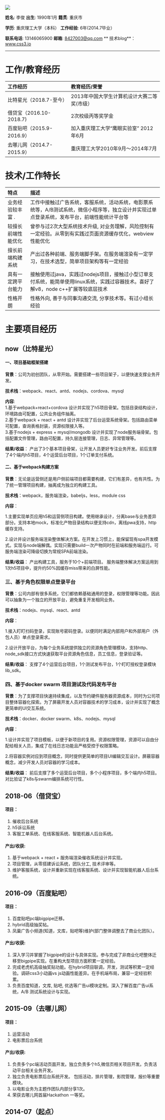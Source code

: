 ![](https://www.css3.io/assets/me.jpg)

**姓名**: 李俊         **出生**: 1990年1月         **籍贯**: 重庆市

**学历**: 重庆理工大学（本科） **工作经验**: 6年\(2014.7毕业）

**联系电话**: 13146065900        **邮箱**: 8427003@qq.com **    技术blog**：www.css3.io

---

# 工作/教育经历

| 工作经历 | 教育经历/荣誉 |
| :--- | :--- |
| 比特星光（2018.7-至今） | 2013年中国大学生计算机设计大赛二等奖\(市级） |
| 借贷宝（2016.10-2018.7\) | 2次校级丙等奖学金 |
| 百度贴吧（2015.9-2016.9） |  加入重庆理工大学“鹰眼实验室”  2012年6月|
| 去哪儿网（2014.7-2015.9） | 重庆理工大学2010年9月～2014年7月|


# 技术/工作特长

| 特点 | 描述 |
| :--- | :--- |
| 业务经验较丰富                                                                            . | 工作中接触过广告系统，客服系统，活动系统，电影票系统等，A/B测试系统，微信小程序等，独立设计并实现过单点登录系统，发布平台，前端性能统计平台等 |
| 较擅长前端性能优化 | 曾参与过2次大型系统技术升级, 对业务理解，风险控制有一定经验。从零到有实践过页面资源缓存优化，webview性能优化 |
| 擅长前端构建系统 | 产出过各种前端、服务端脚手架。在服务端渲染有一定学习，在技术选型，简单项目架构等有一定经验 |
| 具有一定跨平台能力 | 接触使用过java，实践过nodejs项目，接触过小型订单支付系统，能简单使用linux系统，实践过容器技术。喜好了解v8，node c++扩展等较底层技术 |
| 性格开朗 | 性格外向, 善于与同事沟通交流, 分享技术等。有过小组长经验 |



# 主要项目经历

<!-- timeline -->
## now（比特星光）


#### 一、项目基础框架搭建

**背景**：公司为初创团队，从零开始。需要搭建一些项目架子，以便快速支撑业务开发。

**技术栈**：webpack、react、antd、nodejs、cordova、mysql

**内容**:  
    1.基于webpack+react+cordova 设计并实现了h5项目骨架。包括目录结构设计，环境路由可配置，公共业务组件抽离。  
    2.基于webpack + react + antd 设计并实现了后台运营系统骨架。包括路由菜单可配置，查询表格封装，资源权限接入等。  
    3.基于nodejs + express + mysql/mongodb 设计并实现了node服务端骨架。包括配置文件管理，路由可配置，持久层连接管理，日志、异常管理等。

**结果/收益**：
    产出了3个基本项目骨架，让开发人员更好专注业务开发。前后支撑了4个端内h5项目，4个运营后台项目，1个订单支付系统。

#### 二、基于webpack构建方案

**背景**：无论是运营侧还是用户侧前端项目都需要构建，它们有差异，也有共性。为了统一管理项目构建，抽离成为独立的构建工具。

**技术栈**：webpack，服务端渲染，babeljs，less，module css

**内容**：
    
   1.主要实现单页应用h5和运营侧项目构建。使用继承设计，分离base与业务差异部分。支持本地mock，标准化产物目录结构以便支持cdn，离线pwa支持，http缓存支持。
    
   2.设计并设计服务端渲染整体解决方案。在开发上习惯上，能保留现有spa开发模式。实现与node端解偶。实现只需要build一次产物同时在前端和服务端运行。可服务端渲染可降级切换为常规SPA前端渲染。

**结果/收益**：
    产出构建工具，服务于10个+前端项目。 
    服务端整体解决方案运用到1次h5项目中，提升约50%因缓存miss带来的白屏性能。
      

### 三、基于角色权限单点登录平台
**背景**：公司内部有很多系统，它们都依赖基础通用的登录，权限管理等功能。因此可以抽象为一个独立的开放平台，避免重复开发相同业务。

**技术栈**：nodejs、mysql、react、antd

**内容**：
  
   1.接入盯盯扫码登录，实现账号密码登录。以便同时满足内部用户和外部用户（外包人员）单点登录需求。

   2.设计开放平台，为每个业务系统提供独立的资源角色管理模块，支持http、node_sdk接口方式快速获取平台资源角色信息，员工信息，登录验证等。
    
**结果/收益**：
    支撑了4个运营后台项目，1个测试发布平台，1个盯盯授权登录模块lib_sdk。

### 四、基于docker swarm 项目测试及代码发布平台

**背景**：为了支撑项目快速持续集成，以及节约硬件服务器资源成本，同时为公司项目整体容器化探索。为了屏蔽开发人员对容器技术的学习成本，设计并实现了概念更简单的UI交互系统。

**技术栈**：docker、docker swarm、k8s、nodejs、mysql

**内容**：
    
   1.设计并实现了项目模板，以便于新项目的复用。资源权限管理，资源可以自由分配给相关人员，集成了在线日志功能且严格受控于权限策略。
    
   2.将容器实例对应到项目概念，同时提供更简单的项目UI编辑交互设计。屏蔽容器概念，减少开发人员对容器的学习成本。

**结果/收益**：
    前后支撑了多个运营后台项目，多个小程序项目，多个端内h5项目。对比验证了k8s与swarm编排系统可行性。
    
<!-- /timeline -->

<!-- timeline -->
## 2018-06（借贷宝）

#### 项目：

1. 催收后台系统 
2. h5诉讼系统 
3. 客服工单系统、在线客服系统、智能机器人后台系统。

#### 产出/收获:

1. 基于webpack + react + 服务端渲染催收系统设计并实现。
2. 项目管理，从零搭建诉讼系统，团队分工, 技术评审等。
3. 维护客服系统，设计并重新实现在线客服系统、设计并实现智能机器人后台系统。
<!-- /timeline -->

<!-- timeline -->
## 2016-09（百度贴吧）

#### 项目：

1. 百度贴吧pc端bigpipe迁移。
2. hybrid高级抽奖帖。
3. 凤巢广告小频道\(知道，文库，贴吧等\)维护\(部门整体调整去了商业化团队）。

#### 产出/收获:

1. 深入学习并掌握了bigpipe的设计与具体实现。参与完成了非商业化吧整体迁移至bigpipe实现。在重构大型项目方面积累一定经验。
2. 完成老虎机高级抽奖贴功能。在hybrid项目联调，开发，测试等积累一定经验。调研css3小动画vs js动画性能差异。在手机端布局，兼容一定经验积累。  
3. 负责百度知道，文库, 贴吧, 优选等广告ui模块定制。深入了解百度广告ui系统，A/B 测试系统设计与实现。
<!-- /timeline -->



<!-- timeline -->
## 2015-09（去哪儿网）

#### 项目：

1. 运营活动
2. 电影票后台系统 

#### 产出/收获:

1. 负责多个pc端活动页面开发。独立负责多个h5,微信页相关项目开发。负责活动平台相关业务开发。
2. 独立负责电影票后台系统开发。 包括活动，排片管理，影院管理，报价等重要模块。
3. 以电影业务为主题作团队内部分享1次。
4. 荣获去哪儿网首届Hackathon 一等奖。
<!-- /timeline -->

<!-- timeline -->
## 2014-07（起点）
<!-- /timeline -->











